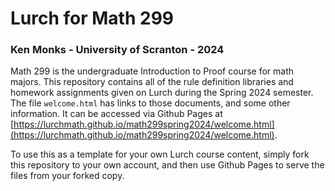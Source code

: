 # Lurch for Math 299

### Ken Monks - University of Scranton - 2024

Math 299 is the undergraduate Introduction to Proof course for math majors.  This repository contains all of the rule definition libraries and homework assignments given on Lurch during the Spring 2024 semester.  The file `welcome.html` has links to those documents, and some other information.  It can be accessed via Github Pages at [https://lurchmath.github.io/math299spring2024/welcome.html](https://lurchmath.github.io/math299spring2024/welcome.html). 

To use this as a template for your own Lurch course content, simply fork this repository to your own account, and then use Github Pages to serve the files from your forked copy.
